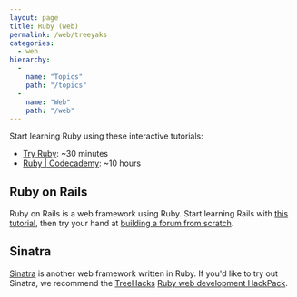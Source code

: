 ```yaml
---
layout: page
title: Ruby (web)
permalink: /web/treeyaks
categories:
  - web
hierarchy:
  -
    name: "Topics"
    path: "/topics"
  -
    name: "Web"
    path: "/web"
---
```


Start learning Ruby using these interactive tutorials:

- [Try Ruby][tryruby]: ~30 minutes
- [Ruby \| Codecademy][codecademy]: ~10 hours

## Ruby on Rails

Ruby on Rails is a web framework using Ruby. Start learning Rails with [this
tutorial][ruby1], then try your hand at [building a forum from
scratch][ruby2].

## Sinatra

[Sinatra][sinatra] is another web framework written in Ruby. If you'd like to
try out Sinatra, we recommend the [TreeHacks][treehacks] [Ruby web
development HackPack][hackpack].

[ruby1]:https://guides.rubyonrails.org/getting_started.html
[ruby2]: https://code.tutsplus.com/articles/building-a-forum-from-scratch-with-ruby-on-rails--net-5297
[treehacks]: https://treehacks.com
[hackpack]: https://github.com/TreeHacks/hackpack-web
[codecademy]: https://codecademy.com/learn/ruby
[tryruby]: https://ruby.github.io/TryRuby/
[sinatra]: http://sinatrarb.com/

